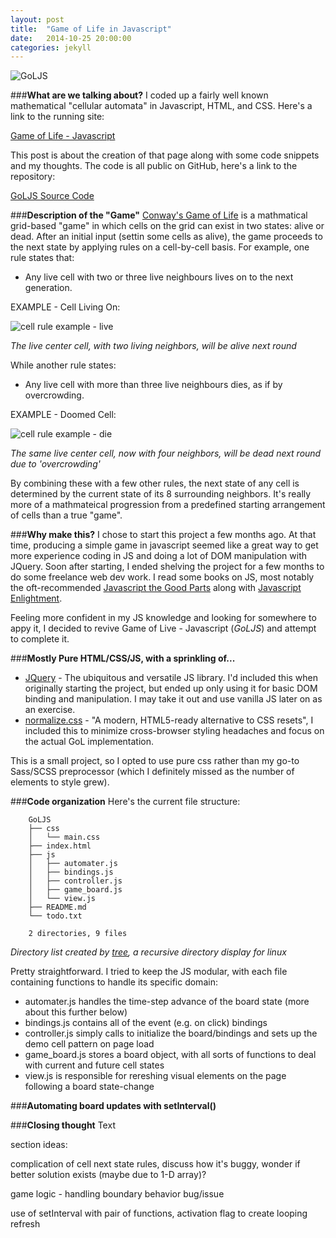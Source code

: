 ```yaml
---
layout: post
title:  "Game of Life in Javascript"
date:   2014-10-25 20:00:00
categories: jekyll 
---
```

![GoLJS](/blog/assets/posts/GoLJS-strip.png)

###**What are we talking about?**
I coded up a fairly well known mathematical "cellular automata" in Javascript, HTML, and CSS.  Here's a link to the running site:

[Game of Life - Javascript](mbech.net/Game-of-life-JS.html)

This post is about the creation of that page along with some code snippets and my thoughts.  The code is all public on GitHub, here's a link to the repository:

[GoLJS Source Code](https://github.com/mbech/GoLJS)

###**Description of the "Game"**
[Conway's Game of Life](http://en.wikipedia.org/wiki/Conway's_Game_of_Life) is a
mathmatical grid-based "game" in which cells on the grid can exist in two
states: alive or dead.  After an initial input (settin some cells as alive), the
game proceeds to the next state by applying rules on a cell-by-cell basis.  For
example, one rule states that:

* Any live cell with two or three live neighbours lives on to the next generation.

EXAMPLE - Cell Living On:

![cell rule example - live](/blog/assets/posts/GoLJS-cell-layout-live.png)


*The live center cell, with two living neighbors, will be alive next round*


While another rule states:

* Any live cell with more than three live neighbours dies, as if by overcrowding.

EXAMPLE - Doomed Cell:

![cell rule example - die](/blog/assets/posts/GoLJS-cell-layout-die.png)


*The same live center cell, now with four neighbors, will be dead next round due to 'overcrowding'*

By combining these with a few other rules, the next state of any cell is determined by
the current state of its 8 surrounding neighbors.  It's really more of a mathmateical 
progression from a predefined starting arrangement of cells than a true "game".

###**Why make this?**
I chose to start this project a few months ago. At that time, producing a simple game in javascript seemed like a
great way to get more experience coding in JS and doing a lot of DOM
manipulation with JQuery.  Soon after starting, I ended shelving the project for a few
months to do some freelance web dev work.  I read some books on JS, most notably the oft-recommended [Javascript the Good
Parts](http://www.amazon.com/JavaScript-Good-Parts-Douglas-Crockford/dp/0596517742)
 along with 
[Javascript Enlightment](http://www.amazon.com/JavaScript-Enlightenment-Cody-Lindley/dp/1449342884).

Feeling more confident in my JS knowledge and looking for somewhere to appy it,
I decided to revive Game of Live - Javascript (*GoLJS*) and attempt to complete it.  

###**Mostly Pure HTML/CSS/JS, with a sprinkling of...**
* [JQuery](http://jquery.com/) - The ubiquitous and versatile JS library.  I'd included this when originally starting the project, but ended up only using it for basic DOM binding and manipulation. I may take it out and use vanilla JS later on as an exercise.
* [normalize.css](http://necolas.github.io/normalize.css/) - "A modern, HTML5-ready alternative to CSS resets", I included this to minimize cross-browser styling headaches and focus on the actual GoL implementation.

This is a small project, so I opted to use pure css rather than my go-to Sass/SCSS preprocessor (which I definitely missed as the number of elements to style grew).  

###**Code organization**
Here's the current file structure:

		GoLJS
		├── css
		│   └── main.css
		├── index.html
		├── js
		│   ├── automater.js
		│   ├── bindings.js
		│   ├── controller.js
		│   ├── game_board.js
		│   └── view.js
		├── README.md
		└── todo.txt

		2 directories, 9 files		

*Directory list created by [tree](http://mama.indstate.edu/users/ice/tree/), a recursive directory display for linux*

Pretty straightforward. I tried to keep the JS modular, with each file containing functions to handle its specific domain:

* automater.js handles the time-step advance of the board state (more about this further below)
* bindings.js contains all of the event (e.g. on click) bindings
* controller.js simply calls to initialize the board/bindings and sets up the demo cell pattern on page load
* game_board.js stores a board object, with all sorts of functions to deal with current and future cell states
* view.js is responsible for rereshing visual elements on the page following a board state-change

###**Automating board updates with setInterval()**



###**Closing thought**
Text


section ideas:

complication of cell next state rules, discuss how it's buggy, wonder if better
solution exists (maybe due to 1-D array)?

game logic - handling boundary behavior bug/issue

use of setInterval with pair of functions, activation flag to create looping
refresh




